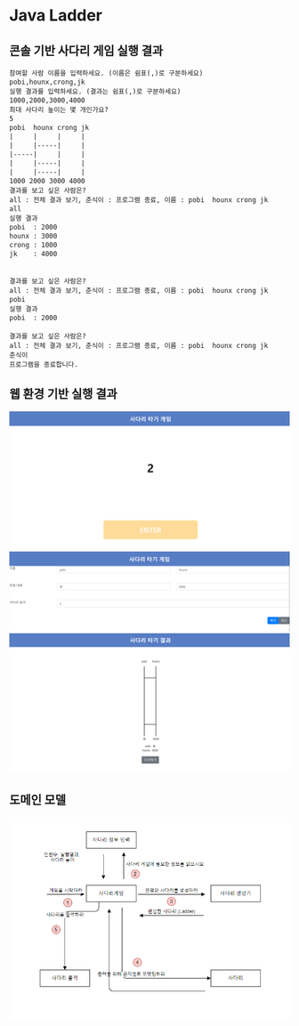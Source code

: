 # Java Ladder

## 콘솔 기반 사다리 게임 실행 결과

```shell
참여할 사람 이름을 입력하세요. (이름은 쉼표(,)로 구분하세요)
pobi,hounx,crong,jk
실행 결과를 입력하세요. (결과는 쉼표(,)로 구분하세요)
1000,2000,3000,4000
최대 사다리 높이는 몇 개인가요?
5
pobi  hounx crong jk   
|     |     |     |
|     |-----|     |
|-----|     |     |
|     |-----|     |
|     |-----|     |
1000 2000 3000 4000 
결과를 보고 싶은 사람은?
all : 전체 결과 보기, 춘식이 : 프로그램 종료, 이름 : pobi  hounx crong jk   
all
실행 결과
pobi  : 2000
hounx : 3000
crong : 1000
jk    : 4000


결과를 보고 싶은 사람은?
all : 전체 결과 보기, 춘식이 : 프로그램 종료, 이름 : pobi  hounx crong jk   
pobi
실행 결과
pobi  : 2000

결과를 보고 싶은 사람은?
all : 전체 결과 보기, 춘식이 : 프로그램 종료, 이름 : pobi  hounx crong jk   
춘식이
프로그램을 종료합니다.
```

## 웹 환경 기반 실행 결과

![](img/img.png)
![](img/img_1.png)
![](img/img_2.png)

## 도메인 모델

![](img/img_7.png)

